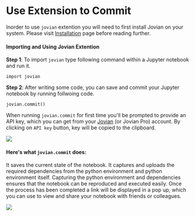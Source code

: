 # Use Extension to Commit

Inorder to use `jovian` extention you will need to first install Jovian on your system. Please visit [Installation](../user-guide/01-install.md) page before reading further.


#### Importing and Using Jovian Extention

**Step 1**: To import `jovian` type following command within a Jupyter notebook and run it.

```
import jovian
```

**Step 2**: After writing some code, you can save and commit your Jupyter notebook by running follwoing code. 

```
jovian.commit()
```

When running `jovian.commit` for first time you'll be prompted to provide an API key, which you can get from your [Jovian](https://jvn.io) (or Jovian Pro) account. By clicking on `API key` button, key will be copied to the clipboard.

<img src="https://i.imgur.com/taLLUVd.png" class="screenshot">

#### Here's what `jovian.commit` does:

It saves the current state of the notebook. It captures and uploads the required dependencies from the python environment and python environment itself. Capturing the python environment and dependencies ensures that the notebook can be reproduced and executed easily. Once the process has been completed a link will be displayed in a pop up, which you can use to view and share your notebook with friends or colleagues.


<img src="https://i.imgur.com/1cFeiC7.gif" class="screenshot">

